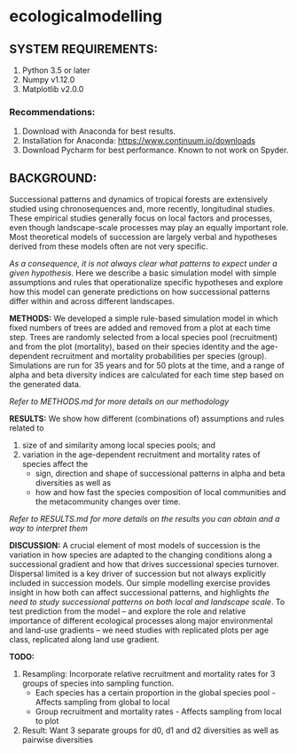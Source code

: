 # ecologicalmodelling

## SYSTEM REQUIREMENTS:

1. Python 3.5 or later
2. Numpy v1.12.0
3. Matplotlib v2.0.0

### Recommendations:
1. Download with Anaconda for best results.
2. Installation for Anaconda: https://www.continuum.io/downloads
3. Download Pycharm for best performance. Known to not work on Spyder.


## BACKGROUND: 
Successional patterns and dynamics of tropical forests are extensively studied using chronosequences and, more recently, longitudinal studies. These empirical studies generally focus on local factors and processes, even though landscape-scale processes may play an equally important role. Most theoretical models of succession are largely verbal and hypotheses derived from these models often are not very specific. 

*As a consequence, it is not always clear what patterns to expect under a given hypothesis*. Here we describe a basic simulation model with simple assumptions and rules that operationalize specific hypotheses and explore how this model can generate predictions on how successional patterns differ within and across different landscapes. 

**METHODS:** We developed a simple rule-based simulation model in which fixed numbers of trees are added and removed from a plot at each time step. Trees are randomly selected from a local species pool (recruitment) and from the plot (mortality), based on their species identity and the age-dependent recruitment and mortality probabilities per species (group). Simulations are run for 35 years and for 50 plots at the time, and a range of alpha and beta diversity indices are calculated for each time step based on the generated data. 

*Refer to METHODS.md for more details on our methodology*

**RESULTS:** We show how different (combinations of) assumptions and rules related to 

1. size of and similarity among local species pools; and 
2. variation in the age-dependent recruitment and mortality rates of species affect the 
	+ sign, direction and shape of successional patterns in alpha and beta diversities as well as 
	+ how and how fast the species composition of local communities and the metacommunity changes over time. 

*Refer to RESULTS.md for more details on the results you can obtain and a way to interpret them*

**DISCUSSION:** A crucial element of most models of succession is the variation in how species are adapted to the changing conditions along a successional gradient and how that drives successional species turnover. Dispersal limited is a key driver of succession but not always explicitly included in succession models. Our simple modelling exercise provides insight in how both can affect successional patterns, and highlights *the need to study successional patterns on both local and landscape scale*. To test prediction from the model – and explore the role and relative importance of different ecological processes along major environmental and land-use gradients – we need studies with replicated plots per age class, replicated along land use gradient.

**TODO:**

1. Resampling: Incorporate relative recruitment and mortality rates for 3 groups of species into sampling function.
    + Each species has a certain proportion in the global species pool - Affects sampling from global to local
    + Group recruitment and mortality rates - Affects sampling from local to plot
2. Result: Want 3 separate groups for d0, d1 and d2 diversities as well as pairwise diversities
